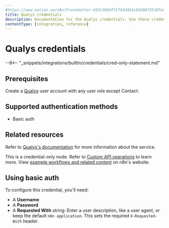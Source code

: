 ```yaml
---
#https://www.notion.so/n8n/Frontmatter-432c2b8dff1f43d4b1c8d20075510fe4
title: Qualys credentials
description: Documentation for the Qualys credentials. Use these credentials to authenticate Qualys in n8n, a workflow automation platform.
contentType: [integration, reference]
---
```


# Qualys credentials

--8<-- "_snippets/integrations/builtin/credentials/cred-only-statement.md"

## Prerequisites

Create a [Qualys](https://www.qualys.com/) user account with any user role except Contact.

## Supported authentication methods

- Basic auth

## Related resources

Refer to [Qualys's documentation](https://qualysguard.qg2.apps.qualys.com/qwebhelp/fo_portal/api_doc/index.htm) for more information about the service.

This is a credential-only node. Refer to [Custom API operations](/integrations/custom-operations.md) to learn more. View [example workflows and related content](https://n8n.io/integrations/qualys/) on n8n's website.

## Using basic auth

To configure this credential, you'll need:

- A **Username**
- A **Password**
- A **Requested With** string: Enter a user description, like a user agent, or keep the default `n8n application`. This sets the required `X-Requested-With` header.